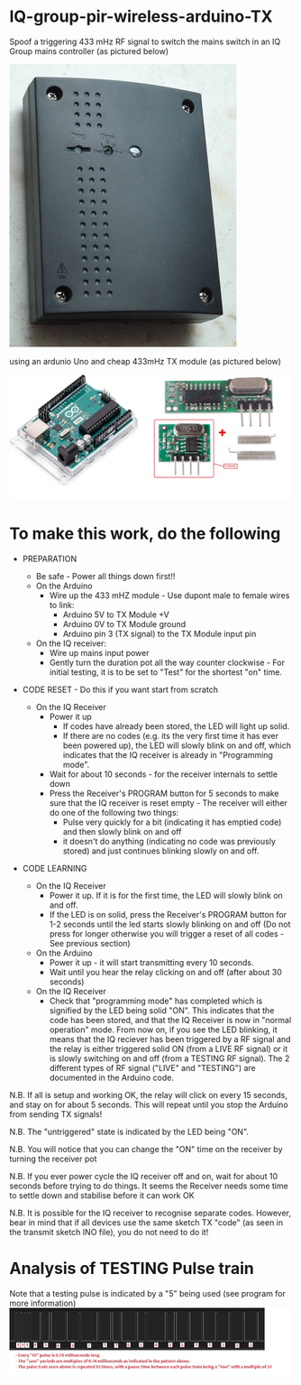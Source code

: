 # IQ-group-pir-wireless-arduino-TX
Spoof a triggering 433 mHz RF signal to switch the mains switch in an IQ Group mains controller (as pictured below)

<img src="images/P1140936.jpg" alt="IQ Group 240V Mains controller"/>

using an ardunio Uno and cheap 433mHz TX module (as pictured below) 

<img src="images/ard.jpg" alt="Ard_tx"/>



# To make this work, do the following 
 - PREPARATION
   - Be safe - Power all things down first!!
   - On the Arduino
     - Wire up the 433 mHZ module - Use dupont male to female wires to link:
       - Arduino 5V  to TX Module +V  
       - Arduino 0V  to TX Module ground  
       - Arduino pin 3 (TX signal) to the TX Module input pin  
   - On the IQ receiver:
     - Wire up mains input power
     - Gently turn the duration pot all the way counter clockwise - For initial testing, it is to be set to "Test" for the shortest "on" time. 

 - CODE RESET - Do this if you want start from scratch
   - On the IQ Receiver 
     - Power it up
       - If codes have already been stored, the LED will light up solid.
       - If there are no codes (e.g. its the very first time it has ever been powered up), the LED will slowly blink on and off, which indicates that the IQ receiver is already in "Programming mode".
     - Wait for about 10 seconds - for the receiver internals to settle down
     - Press the Receiver's PROGRAM button for 5 seconds to make sure that the IQ receiver is reset empty - The receiver will either do one of the following two things:
       - Pulse very quickly for a bit (indicating it has emptied code) and then slowly blink on and off 
       - it doesn't do anything (indicating no code was previously stored) and just continues blinking slowly on and off. 
                
 - CODE LEARNING
   - On the IQ Receiver 
     - Power it up. If it is for the first time, the LED will slowly blink on and off.
     - If the LED is on solid, press the Receiver's PROGRAM button for 1-2 seconds until the led starts slowly blinking on and off (Do not press for longer otherwise you will trigger a reset of all codes - See previous section)
   - On the Arduino
     - Power it up - it will start transmitting every 10 seconds.
     - Wait until you hear the relay clicking on and off (after about 30 seconds)
   - On the IQ Receiver
     - Check that "programming mode" has completed which is signified by the LED being solid "ON". This indicates that the code has been stored, and that the IQ Receiver is now in "normal operation" mode. From now on, if you see the LED blinking, it means that the IQ reciever has been triggered by a RF signal and the relay is either triggered solid ON (from a LIVE RF signal) or it is slowly switching on and off (from a TESTING RF signal). The 2 different types of RF signal ("LIVE" and "TESTING") are documented in the Arduino code.
            
N.B. If all is setup and working OK, the relay will click on every 15 seconds, and stay on for about 5 seconds. This will repeat until you stop the Arduino from sending TX signals!

N.B. The "untriggered" state is indicated by the LED being "ON".

N.B. You will notice that you can change the "ON" time on the receiver by turning the receiver pot 

N.B. If you ever power cycle the IQ receiver off and on, wait for about 10 seconds before trying to do things. It seems the Receiver needs some time to settle down and stabilise before it can work OK 

N.B. It is possible for the IQ receiver to recognise separate codes. However, bear in mind that if all devices use the same sketch TX "code" (as seen in the transmit sketch INO file), you do not need to do it!

# Analysis of TESTING Pulse train
Note that a testing pulse is indicated by a "5" being used (see program for more information) 
<img src="images/PIR Pulse train.jpg" alt="Pulse Train 1"/>
